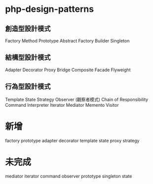 # php-design-patterns

## 創造型設計模式
Factory Method
Prototype
Abstract Factory
Builder
Singleton

## 結構型設計模式
Adapter
Decorator
Proxy
Bridge
Composite
Facade
Flyweight

## 行為型設計模式
Template
State
Strategy
Observer (觀察者模式)
Chain of Responsibility
Command
Interpreter
Iterator
Mediator
Memento
Visitor

# 新增
factory
prototype
adapter
decorator
template
state
proxy
strategy


# 未完成
mediator
iterator
command
observer
prototype
singleton
state
